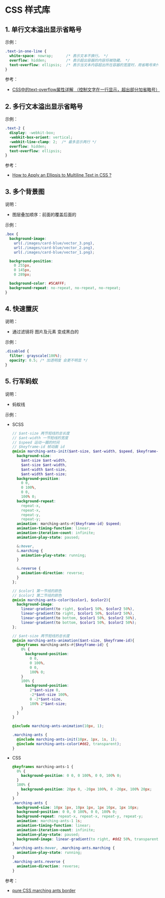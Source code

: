 <!--#region
@author 吴钦飞
@email wuqinfei@qq.com
@create date 2023-10-13 20:14:53
@modify date 2023-12-01 14:51:52
@desc [description]
#endregion-->


# CSS 样式库

## 1. 单行文本溢出显示省略号

示例：

```css
.text-in-one-line {
  white-space: nowrap;      /* 表示文本不换行。 */
  overflow: hidden;         /* 表示超出容器的内容将被隐藏。 */
  text-overflow: ellipsis;  /* 表示当文本内容超出所在容器的宽度时，用省略号来代替超出的部分。 */
}
```

参考：

* [CSS中的text-overflow属性详解 （控制文字在一行显示，超出部分加省略号）](https://blog.csdn.net/weixin_43286995/article/details/129184926)

## 2. 多行文本溢出显示省略号

示例：

```css
.text-2 { 
  display: -webkit-box; 
  -webkit-box-orient: vertical; 
  -webkit-line-clamp: 2;  /* 最多显示两行 */
  overflow: hidden; 
  text-overflow: ellipsis; 
} 
```

参考：

* [How to Apply an Ellipsis to Multiline Text in CSS ?](https://www.geeksforgeeks.org/how-to-apply-an-ellipsis-to-multiline-text-in-css/)

## 3. 多个背景图

说明：

* 图层叠加顺序：前面的覆盖后面的

示例：

```css
.box {
  background-image:
    url(./images/card-blue/vector_3.png),
    url(./images/card-blue/vector_2.png),
    url(./images/card-blue/vector_1.png);

  background-position:
    0 255px,
    0 145px,
    0 289px;

  background-color: #5CAFFF;
  background-repeat: no-repeat, no-repeat, no-repeat;
}
```

## 4. 快速置灰

说明：

* 通过滤镜将 图片及元素 变成黑白的

示例：

```css
.disabled {
  filter: grayscale(100%);
  opacity: 0.5; /* 加透明度 会更不明显 */
}
```

## 5. 行军蚂蚁

说明：

* 蚂蚁线

示例：

* SCSS

    ```scss
    // $ant-size 两节短线的总长度
    // $ant-width 一节短线的宽度
    // $speed 运动一圈的时间
    // $keyframe-id 帧动画 id
    @mixin marching-ants-init($ant-size, $ant-width, $speed, $keyframe-id){
      background-size:
        $ant-size $ant-width,
        $ant-size $ant-width,
        $ant-width $ant-size,
        $ant-width $ant-size;
      background-position:
        0 0,
        0 100%,
        0 0,
        100% 0;
      background-repeat:
        repeat-x,
        repeat-x,
        repeat-y,
        repeat-y;
      animation: marching-ants-#{$keyframe-id} $speed;
      animation-timing-function: linear;
      animation-iteration-count: infinite;
      animation-play-state: paused;

      &:hover,
      &.marching {
        animation-play-state: running;
      }

      &.reverse {
        animation-direction: reverse;
      }
    };

    // $color1 第一节线的颜色
    // $color2 第二节线的颜色
    @mixin marching-ants-color($color1, $color2){
      background-image:
        linear-gradient(to right, $color1 50%, $color2 50%),
        linear-gradient(to right, $color1 50%, $color2 50%),
        linear-gradient(to bottom, $color1 50%, $color2 50%),
        linear-gradient(to bottom, $color1 50%, $color2 50%);
    };

    // $ant-size 两节短线的总长度
    @mixin marching-ants-animation($ant-size, $keyframe-id){
      @keyframes marching-ants-#{$keyframe-id} {
        0% {
          background-position:
            0 0,
            0 100%,
            0 0,
            100% 0;
        }
        100% {
          background-position:
            2*$ant-size 0,
            -2*$ant-size 100%,
            0 -2*$ant-size,
            100% 2*$ant-size;
        }
      }
    }

    @include marching-ants-animation(10px, 1);

    .marching-ants {
      @include marching-ants-init(10px, 1px, 1s, 1);
      @include marching-ants-color(#dd2, transparent);
    }
    ```

* CSS

    ```css
    @keyframes marching-ants-1 {
      0% {
        background-position: 0 0, 0 100%, 0 0, 100% 0;
      }
      100% {
        background-position: 20px 0, -20px 100%, 0 -20px, 100% 20px;
      }
    }
    .marching-ants {
      background-size: 10px 1px, 10px 1px, 1px 10px, 1px 10px;
      background-position: 0 0, 0 100%, 0 0, 100% 0;
      background-repeat: repeat-x, repeat-x, repeat-y, repeat-y;
      animation: marching-ants-1 1s;
      animation-timing-function: linear;
      animation-iteration-count: infinite;
      animation-play-state: paused;
      background-image: linear-gradient(to right, #dd2 50%, transparent 50%), linear-gradient(to right, #dd2 50%, transparent 50%), linear-gradient(to bottom, #dd2 50%, transparent 50%), linear-gradient(to bottom, #dd2 50%, transparent 50%);
    }
    .marching-ants:hover, .marching-ants.marching {
      animation-play-state: running;
    }
    .marching-ants.reverse {
      animation-direction: reverse;
    }
    ```

参考：

* [pure CSS marching ants border](https://codepen.io/stg/pen/YGRpZJ)